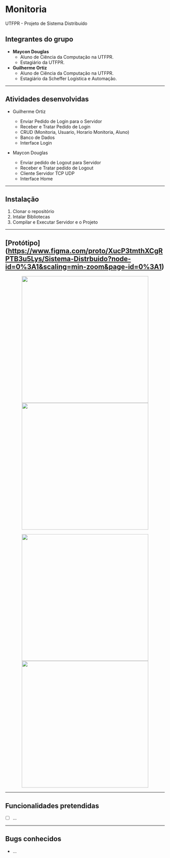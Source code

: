 # Monitoria
UTFPR - Projeto de Sistema Distribuído 
## Integrantes do grupo
* **Maycon Douglas**
  * Aluno de Ciência da Computação na UTFPR.
  * Estagiário da UTFPR.
* **Guilherme Ortiz**
  * Aluno de Ciência da Computação na UTFPR.
  * Estagiário da Scheffer Logística e Automação.
  
------------------------------------------
## Atividades desenvolvidas
* Guilherme Ortiz
  * Enviar Pedido de Login para o Servidor
  * Receber e Tratar Pedido de Login
  * CRUD (Monitoria, Usuario, Horario Monitoria, Aluno)
  * Banco de Dados
  * Interface Login

* Maycon Douglas
  * Enviar pedido de Logout para Servidor
  * Receber e Tratar pedido de Logout
  * Cliente Servidor TCP UDP
  * Interface Home
  
------------------------------------------
## Instalação
 1. Clonar o repositório
 2. Intalar Bibliotecas
 3. Compilar e Executar Servidor e o Projeto
 
------------------------------------------
## [Protótipo] (https://www.figma.com/proto/XucP3tmthXCgRPTB3u5Lys/Sistema-Distrbuido?node-id=0%3A1&scaling=min-zoom&page-id=0%3A1)

<p align="center">
  <img src="https://i.imgur.com/NCVLciv.png" width="400">
  <img src="https://i.imgur.com/PX9hVzJ.png" width="400">
</p>
<p align="center">
  <img src="https://i.imgur.com/DtOsMck.png" width="400">
  <img src="https://i.imgur.com/LCgUveI.png" width="400">
</p>

------------------------------------------
## Funcionalidades pretendidas
- [ ] ...

------------------------------------------
## Bugs conhecidos
* ...
